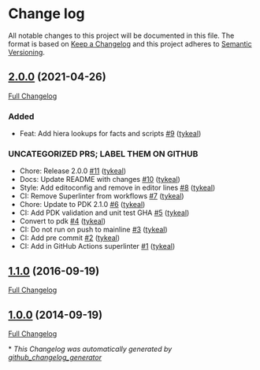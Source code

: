 # Change log

All notable changes to this project will be documented in this file. The format is based on [Keep a Changelog](http://keepachangelog.com/en/1.0.0/) and this project adheres to [Semantic Versioning](http://semver.org).

## [2.0.0](https://github.com/tykeal/puppet-external_facts/tree/2.0.0) (2021-04-26)

[Full Changelog](https://github.com/tykeal/puppet-external_facts/compare/1.1.0...2.0.0)

### Added

-   Feat: Add hiera lookups for facts and scripts [\#9](https://github.com/tykeal/puppet-external_facts/pull/9) ([tykeal](https://github.com/tykeal))

### UNCATEGORIZED PRS; LABEL THEM ON GITHUB

-   Chore: Release 2.0.0 [\#11](https://github.com/tykeal/puppet-external_facts/pull/11) ([tykeal](https://github.com/tykeal))
-   Docs: Update README with changes [\#10](https://github.com/tykeal/puppet-external_facts/pull/10) ([tykeal](https://github.com/tykeal))
-   Style: Add editoconfig and remove in editor lines [\#8](https://github.com/tykeal/puppet-external_facts/pull/8) ([tykeal](https://github.com/tykeal))
-   CI: Remove Superlinter from workflows [\#7](https://github.com/tykeal/puppet-external_facts/pull/7) ([tykeal](https://github.com/tykeal))
-   Chore: Update to PDK 2.1.0 [\#6](https://github.com/tykeal/puppet-external_facts/pull/6) ([tykeal](https://github.com/tykeal))
-   CI: Add PDK validation and unit test GHA [\#5](https://github.com/tykeal/puppet-external_facts/pull/5) ([tykeal](https://github.com/tykeal))
-   Convert to pdk [\#4](https://github.com/tykeal/puppet-external_facts/pull/4) ([tykeal](https://github.com/tykeal))
-   CI: Do not run on push to mainline [\#3](https://github.com/tykeal/puppet-external_facts/pull/3) ([tykeal](https://github.com/tykeal))
-   CI: Add pre commit [\#2](https://github.com/tykeal/puppet-external_facts/pull/2) ([tykeal](https://github.com/tykeal))
-   CI: Add in GitHub Actions superlinter [\#1](https://github.com/tykeal/puppet-external_facts/pull/1) ([tykeal](https://github.com/tykeal))

## [1.1.0](https://github.com/tykeal/puppet-external_facts/tree/1.1.0) (2016-09-19)

[Full Changelog](https://github.com/tykeal/puppet-external_facts/compare/1.0.0...1.1.0)

## [1.0.0](https://github.com/tykeal/puppet-external_facts/tree/1.0.0) (2014-09-19)

[Full Changelog](https://github.com/tykeal/puppet-external_facts/compare/39236fb5375de4331a8525ed2a1c9b93c20fc77d...1.0.0)

\* _This Changelog was automatically generated by [github_changelog_generator](https://github.com/github-changelog-generator/github-changelog-generator)_
